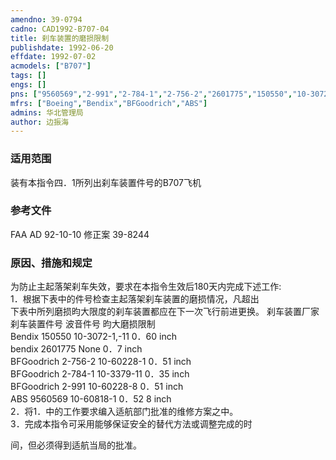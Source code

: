 ```yaml
---
amendno: 39-0794  
cadno: CAD1992-B707-04  
title: 刹车装置的磨损限制  
publishdate: 1992-06-20  
effdate: 1992-07-02  
acmodels: ["B707"]  
tags: []  
engs: []  
pns: ["9560569","2-991","2-784-1","2-756-2","2601775","150550","10-3072-1","10-60228-1","10-3379-11","10-60228-8","10-60818-1"]  
mfrs: ["Boeing","Bendix","BFGoodrich","ABS"]  
admins: 华北管理局  
author: 边振海  
---
```

  
### 适用范围  
装有本指令四．1所列出刹车装置件号的B707飞机  
  
<!--more-->  
### 参考文件
FAA AD 92-10-10 修正案 39-8244  
  
### 原因、措施和规定  
为防止主起落架刹车失效，要求在本指令生效后180天内完成下述工作:  
    1．根据下表中的件号检查主起落架刹车装置的磨损情况，凡超出  
下表中所列磨损昀大限度的刹车装置都应在下一次飞行前进更换。        刹车装置厂家 刹车装置件号 波音件号      昀大磨损限制  
Bendix   150550  10-3072-1,-11 0．60   inch  
bendix   2601775  None  0．7    inch  
BFGoodrich    2-756-2  10-60228-1  0．51   inch  
BFGoodrich    2-784-1  10-3379-11  0．35   inch  
BFGoodrich    2-991   10-60228-8  0．51   inch  
ABS   9560569  10-60818-1  0．52 8 inch  
    2．将1．中的工作要求编入适航部门批准的维修方案之中。  
    3．完成本指令可采用能够保证安全的替代方法或调整完成的时  
  
  
间，但必须得到适航当局的批准。  
